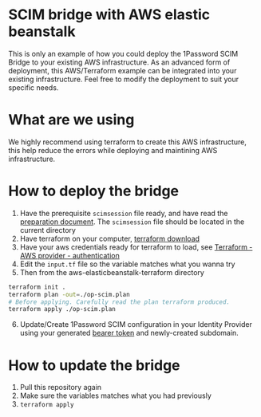 # SCIM bridge with AWS elastic beanstalk

This is only an example of how you could deploy the 1Password SCIM Bridge to your existing AWS infrastructure. As an advanced form of deployment, this AWS/Terraform example can be integrated into your existing infrastructure. Feel free to modify the deployment to suit your specific needs.

# What are we using

We highly recommend using terraform to create this AWS infrastructure, this help reduce the errors while deploying and maintining AWS infrastructure.

# How to deploy the bridge

1. Have the prerequisite `scimsession` file ready, and have read the [preparation document](../PREPARATION.md). The `scimsession` file should be located in the current directory
2. Have terraform on your computer, [terraform download](https://www.terraform.io/downloads.html)
3. Have your aws credentials ready for terraform to load, see [Terraform - AWS provider - authentication](https://registry.terraform.io/providers/hashicorp/aws/latest/docs#authentication)
4. Edit the `input.tf` file so the variable matches what you wanna try
5. Then from the aws-elasticbeanstalk-terraform directory

```sh
terraform init .
terraform plan -out=./op-scim.plan
# Before applying. Carefully read the plan terraform produced.
terraform apply ./op-scim.plan 
```
6. Update/Create 1Password SCIM configuration in your Identity Provider using your generated [bearer token](/PREPARATION.md) and newly-created subdomain.

# How to update the bridge

1. Pull this repository again
2. Make sure the variables matches what you had previously
3. `terraform apply`